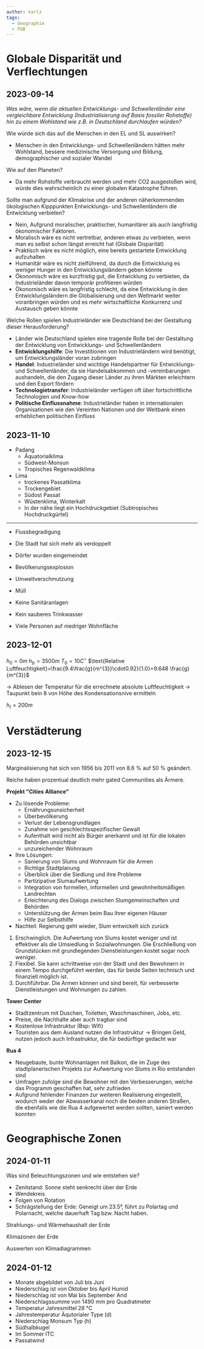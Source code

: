```yaml
---
author: karlz
tags:
  - Geographie
  - FGB
---
```


# Globale Disparität und Verflechtungen

## 2023-09-14

*Was wäre, wenn die aktuellen Entwicklungs- und Schwellenländer eine vergleichbare Entwicklung (Industrialisierung auf Basis fossiler Rohstoffe) hin zu einem Wohlstand wie z.B. in Deutschland durchlaufen würden?*

Wie würde sich das auf die Menschen in den EL und SL auswirken? 
- Menschen in den Entwicklungs- und Schwellenländern hätten mehr Wohlstand, bessere medizinische Versorgung und Bildung, demographischer und sozialer Wandel

Wie auf den Planeten?
- Da mehr Rohstoffe verbraucht werden und mehr CO2 ausgestoßen wird, würde dies wahrscheinlich zu einer globalen Katastrophe führen.

Sollte man aufgrund der Klimakrise und der anderen näherkommenden ökologischen Kipppunkten Entwicklungs- und Schwellenländern die Entwicklung verbieten?
- Nein, Aufgrund moralischer, praktischer, humanitärer als auch langfristig ökonomischer Faktoren.
- Moralisch wäre es nicht vertretbar, anderen etwas zu verbieten, wenn man es selbst schon längst erreicht hat (Globale Disparität)
- Praktisch wäre es nicht möglich, eine bereits gestartete Entwicklung aufzuhalten
- Humanitär wäre es nicht zielführend, da durch die Entwicklung es weniger Hunger in den Entwicklungsländern geben könnte
- Ökonomisch wäre es kurzfristig gut, die Entwicklung zu verbieten, da Industrieländer davon temporär profitieren würden
- Ökonomisch wäre es langfristig schlecht, da eine Entwicklung in den Entwicklungsländern die Globalisierung und den Weltmarkt weiter voranbringen würden und es mehr wirtschaftliche Konkurrenz und Austausch geben könnte

Welche Rollen spielen Industrieländer wie Deutschland bei der Gestaltung dieser Herausforderung?
- Länder wie Deutschland spielen eine tragende Rolle bei der Gestaltung der Entwicklung von Entwicklungs- und Schwellenländern
- **Entwicklungshilfe**: Die Investitionen von Industrieländern wird benötigt, um Entwicklungsländer voran zubringen
- **Handel**: Industrieländer sind wichtige Handelspartner für Entwicklungs- und Schwellenländer, da sie Handelsabkommen und -vereinbarungen aushandeln, die den Zugang dieser Länder zu ihren Märkten erleichtern und den Export fördern
- **Technologietransfer**: Industrieländer verfügen oft über fortschrittliche Technologien und Know-how
- **Politische Einflussnahme**: Industrieländer haben in internationalen Organisationen wie den Vereinten Nationen und der Weltbank einen erheblichen politischen Einfluss

## 2023-11-10

- Padang
	- Äquatorialklima
	- Südwest-Monsun
	- Tropisches Regenwaldklima
- Lima
	- trockenes Passatklima
	- Trockengebiet
	- Südost Passat
	- Wüstenklima, Winterkalt
	- In der nähe liegt ein Hochdruckgebiet (Subtropisches Hochdruckgürtel)

---

- Flussbegradigung
- Die Stadt hat sich mehr als verdoppelt
- Dörfer wurden eingemeindet
- Bevölkerungsexplosion

- Umweltverschmutzung
- Müll
- Keine Sanitäranlagen
- Kein sauberes Trinkwasser
- Viele Personen auf niedriger Wohnfläche

## 2023-12-01

$h_{0}=0m$
$h_{b}=3500m$
$T_{0}=10 C^{\circ}$
$\text{Relative Luftfeuchtigkeit}=\frac{9.4\frac{g}{m^{3}}\cdot0.92}{1.0}=9.648 \frac{g}{m^{3}}$

→ Ablesen der Temperatur für die errechnete absolute Luftfeuchtigkeit
→ Taupunkt bein 8 von Höhe des Kondensationsnive ermitteln

$h_{t}=200m$

# Verstädterung

## 2023-12-15

Marginalisierung hat sich von 1956 bis 2011 von 8.6 % auf 50 % geändert.

Reiche haben prozentual deutlich mehr gated Communities als Ärmere.

**Projekt "Cities Alliance"**
- Zu lösende Probleme:
	- Ernährungsunsicherheit
	- Überbevölkerung
	- Verlust der Lebensgrundlagen
	- Zunahme von geschlechtsspezifischer Gewalt
	- Aufenthalt wird nicht als Bürger anerkannt und ist für die lokalen Behörden unsichtbar
	- unzureichender Wohnraum
- Ihre Lösungen:
	- Sanierung von Slums und Wohnraum für die Armen
	- Richtige Stadtplanung
	- Überblick über die Siedlung und ihre Probleme
	- Partizipative Slumaufwertung
	- Integration von formellen, informellen und gewohnheitsmäßigen Landrechten
	- Erleichterung des Dialogs zwischen Slumgemeinschaften und Behörden
	- Unterstützung der Armen beim Bau ihrer eigenen Häuser
	- Hilfe zur Selbsthilfe
- Nachteil: Regierung geht wieder, Slum entwickelt sich zurück

1. Erschwinglich. Die Aufwertung von Slums kostet weniger und ist effektiver als die Umsiedlung in Sozialwohnungen. Die Erschließung von Grundstücken mit grundlegenden Dienstleistungen kostet sogar noch weniger.
2. Flexibel. Sie kann schrittweise von der Stadt und den Bewohnern in einem Tempo durchgeführt werden, das für beide Seiten technisch und finanziell möglich ist.
3. Durchführbar. Die Armen können und sind bereit, für verbesserte Dienstleistungen und Wohnungen zu zahlen.

**Tower Center**
- Stadtzentrum mit Duschen, Toiletten, Waschmaschinen, Jobs, etc.
- Preise, die Nachhalte aber auch tragbar sind
- Kostenlose Infrastruktur (Bsp: Wifi)
- Touristen aus dem Ausland nutzen die Infrastruktur → Bringen Geld, nutzen jedoch auch Infrastruktur, die für bedürftige gedacht war

**Rua 4**
- Neugebaute, bunte Wohnanlagen mit Balkon, die im Zuge des stadtplanerischen Projekts zur Aufwertung von Slums in Rio entstanden sind
- Umfragen zufolge sind die Bewohner mit den Verbesserungen, welche das Programm geschaffen hat, sehr zufrieden
- Aufgrund fehlender Finanzen zur weiteren Realisierung eingestellt, wodurch weder der Abwasserkanal noch die beiden anderen Straßen, die ebenfalls wie die Rua 4 aufgewertet werden sollten, saniert werden konnten

# Geographische Zonen

## 2024-01-11

Was sind Beleuchtungszonen und wie entstehen sie?
- Zenitstand: Sonne steht senkrecht über der Erde
- Wendekreis
- Folgen von Rotation
- Schrägstellung der Erde: Geneigt um 23.5°, führt zu Polartag und Polarnacht, welche dauerhaft Tag bzw. Nacht haben.

Strahlungs- und Wärmehaushalt der Erde

Klimazonen der Erde

Auswerten von Klimadiagrammen

## 2024-01-12

- Monate abgebildet von Juli bis Juni
- Niederschlag  ist von Oktober bis April Humid
- Niederschlag ist von Mai bis September Arid
- Niederschlagssumme von 1490 mm pro Quadratmeter
- Temperatur Jahresmittel 28 °C
- Jahrestemperatur Äqutorialer Type (d)
- Niederschlag Monsum Typ (h)
- Südhalbkugel
- Im Sommer ITC
- Passatwind